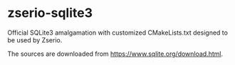# zserio-sqlite3

Official SQLite3 amalgamation with customized CMakeLists.txt designed to be used by Zserio.

The sources are downloaded from https://www.sqlite.org/download.html.
